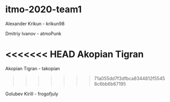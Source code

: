 # itmo-2020-team1

Alexander Krikun - krikun98

Dmitriy Ivanov - atmoPunk

<<<<<<< HEAD
Akopian Tigran
=======
Akopian Tigran - takopian
>>>>>>> 71a055dd7f3dfbca8344812f55458c6bb6b67195

Golubev Kirill - frogofjuly